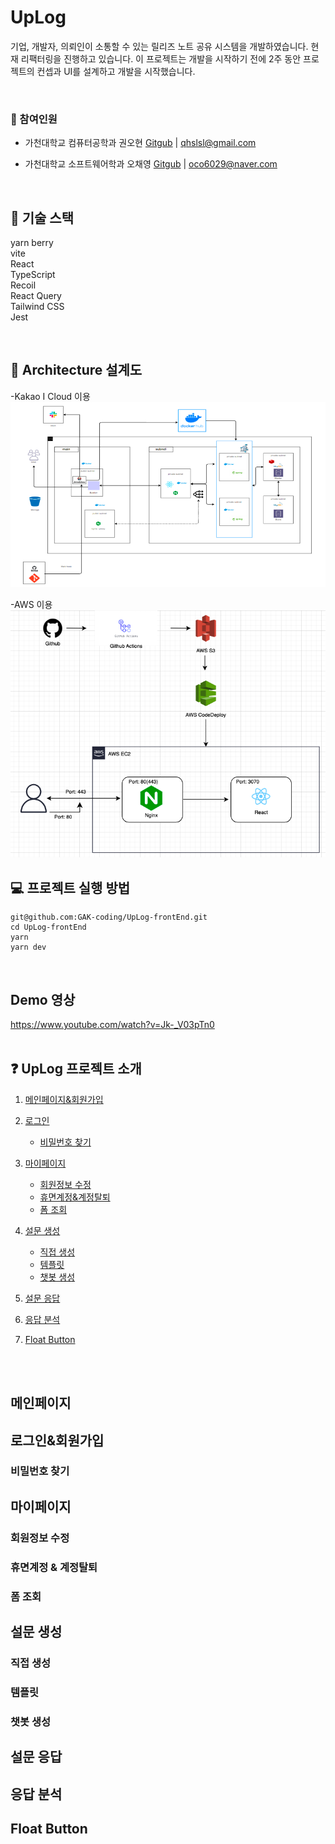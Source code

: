# UpLog
기업, 개발자, 의뢰인이 소통할 수 있는 릴리즈 노트 공유 시스템을 개발하였습니다. 현재 리팩터링을 진행하고 있습니다. 이 프로젝트는 개발을 시작하기 전에 2주 동안 프로젝트의 컨셉과 UI를 설계하고 개발을 시작했습니다.

<br/>

### 👥  참여인원
- 가천대학교 컴퓨터공학과 권오현 [Gitgub](https://github.com/5hyun) | qhslsl@gmail.com

- 가천대학교 소프트웨어학과 오채영 [Gitgub](https://github.com/CHCHAENG) | oco6029@naver.com

<br/>


## 🎯 기술 스택
yarn berry<br/> 
vite<br/>
React<br/>
TypeScript<br/>
Recoil<br/>
React Query<br/>
Tailwind CSS<br/>
Jest

<br/>

## 📝 Architecture 설계도
-Kakao I Cloud 이용
![img.png](img.png)

-AWS 이용
![img_1.png](img_1.png)

## 💻 프로젝트 실행 방법

```shell
git@github.com:GAK-coding/UpLog-frontEnd.git
cd UpLog-frontEnd
yarn
yarn dev
```

<br/>

## Demo 영상
https://www.youtube.com/watch?v=Jk-_V03pTn0
<br/>
<br/>

## ❓ UpLog 프로젝트 소개
1. [메인페이지&회원가입](#메인페이지&회원가입)
2. [로그인](#로그인)
    - [비밀번호 찾기](#비밀번호-찾기)
3. [마이페이지](#마이페이지)
    - [회원정보 수정](#회원정보-수정)
    - [휴면계정&계정탈퇴](#휴면계정--계정탈퇴)
    - [폼 조회](#폼-조회)

4. [설문 생성](#설문-생성)
    - [직접 생성](#직접-생성)
    - [템플릿](#템플릿)
    - [챗봇 생성](#챗봇-생성)

5. [설문 응답](#설문-응답)
6. [응답 분석](#응답-분석)
7. [Float Button](#Float-Button)

<br/>
<br/>

## 메인페이지

## 로그인&회원가입

### 비밀번호 찾기


## 마이페이지

### 회원정보 수정
### 휴면계정 & 계정탈퇴

### 폼 조회

## 설문 생성

### 직접 생성

### 템플릿

### 챗봇 생성

## 설문 응답

## 응답 분석

## Float Button
